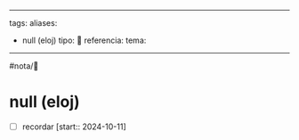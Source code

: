  
---
tags: 
aliases:
  - null (eloj)
tipo: 📑
referencia:
tema: 
---

#nota/📑

# null (eloj)

- [ ] recordar  [start:: 2024-10-11]
